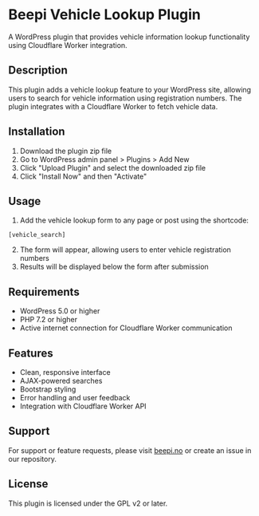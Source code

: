 # Beepi Vehicle Lookup Plugin

A WordPress plugin that provides vehicle information lookup functionality using Cloudflare Worker integration.

## Description

This plugin adds a vehicle lookup feature to your WordPress site, allowing users to search for vehicle information using registration numbers. The plugin integrates with a Cloudflare Worker to fetch vehicle data.

## Installation

1. Download the plugin zip file
2. Go to WordPress admin panel > Plugins > Add New
3. Click "Upload Plugin" and select the downloaded zip file
4. Click "Install Now" and then "Activate"

## Usage

1. Add the vehicle lookup form to any page or post using the shortcode:
```
[vehicle_search]
```

2. The form will appear, allowing users to enter vehicle registration numbers
3. Results will be displayed below the form after submission

## Requirements

- WordPress 5.0 or higher
- PHP 7.2 or higher
- Active internet connection for Cloudflare Worker communication

## Features

- Clean, responsive interface
- AJAX-powered searches
- Bootstrap styling
- Error handling and user feedback
- Integration with Cloudflare Worker API

## Support

For support or feature requests, please visit [beepi.no](https://beepi.no) or create an issue in our repository.

## License

This plugin is licensed under the GPL v2 or later.
